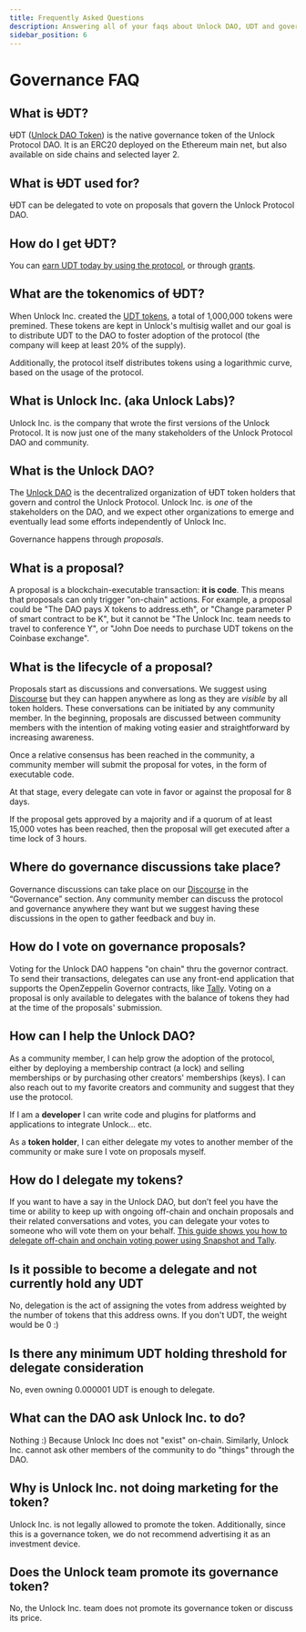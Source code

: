 ```yaml
---
title: Frequently Asked Questions
description: Answering all of your faqs about Unlock DAO, UDT and governance.
sidebar_position: 6
---
```


# Governance FAQ

## What is ɄDT?

ɄDT ([Unlock DAO Token](./unlock-dao-tokens.mdx)) is the native governance token of the Unlock Protocol DAO. It is an ERC20 deployed on the Ethereum main net, but also available on side chains and selected layer 2.

## What is ɄDT used for?

ɄDT can be delegated to vote on proposals that govern the Unlock Protocol DAO.

## How do I get ɄDT?

You can [earn UDT today by using the protocol](/governance/unlock-dao-tokens), or through [grants](/governance/grants-bounties).

## What are the tokenomics of ɄDT?

When Unlock Inc. created the [UDT tokens](/governance/unlock-dao-tokens), a total of 1,000,000 tokens were premined. These tokens are kept in Unlock's multisig wallet and our goal is to distribute UDT to the DAO to foster adoption of the protocol (the company will keep at least 20% of the supply).

Additionally, the protocol itself distributes tokens using a logarithmic curve, based on the usage of the protocol.

## What is Unlock Inc. (aka Unlock Labs)?

Unlock Inc. is the company that wrote the first versions of the Unlock Protocol. It is now just one of the many stakeholders of the Unlock Protocol DAO and community.

## What is the Unlock DAO?

The [Unlock DAO](./unlock-dao/) is the decentralized organization of ɄDT token holders that govern and control the Unlock Protocol. Unlock Inc. is _one_ of the stakeholders on the DAO, and we expect other organizations to emerge and eventually lead some efforts independently of Unlock Inc.

Governance happens through _proposals_.

## What is a proposal?

A proposal is a blockchain-executable transaction: **it is code**. This means that proposals can only trigger "on-chain" actions. For example, a proposal could be "The DAO pays X tokens to address.eth", or "Change parameter P of smart contract to be K", but it cannot be "The Unlock Inc. team needs to travel to conference Y", or "John Doe needs to purchase UDT tokens on the Coinbase exchange".

## What is the lifecycle of a proposal?

Proposals start as discussions and conversations. We suggest using [Discourse](https://unlock.community) but they can happen anywhere as long as they are _visible_ by all token holders. These conversations can be initiated by any community member. In the beginning, proposals are discussed between community members with the intention of making voting easier and straightforward by increasing awareness.

Once a relative consensus has been reached in the community, a community member will submit the proposal for votes, in the form of executable code.

At that stage, every delegate can vote in favor or against the proposal for 8 days.

If the proposal gets approved by a majority and if a quorum of at least 15,000 votes has been reached, then the proposal will get executed after a time lock of 3 hours.

## Where do governance discussions take place?

Governance discussions can take place on our [Discourse](https://unlock.community) in the “Governance” section. Any community member can discuss the protocol and governance anywhere they want but we suggest having these discussions in the open to gather feedback and buy in.

## How do I vote on governance proposals?

Voting for the Unlock DAO happens "on chain" thru the governor contract. To send their transactions, delegates can use any front-end application that supports the OpenZeppelin Governor contracts, like [Tally](https://www.withtally.com/governance/unlock/). Voting on a proposal is only available to delegates with the balance of tokens they had at the time of the proposals' submission.

## How can I help the Unlock DAO?

As a community member, I can help grow the adoption of the protocol, either by deploying a membership contract (a lock) and selling memberships or by purchasing other creators' memberships (keys). I can also reach out to my favorite creators and community and suggest that they use the protocol.

If I am a **developer** I can write code and plugins for platforms and applications to integrate Unlock... etc.

As a **token holder**, I can either delegate my votes to another member of the community or make sure I vote on proposals myself.

## How do I delegate my tokens?

If you want to have a say in the Unlock DAO, but don’t feel you have the time or ability to keep up with ongoing off-chain and onchain proposals and their related conversations and votes, you can delegate your votes to someone who will vote them on your behalf. [This guide shows you how to delegate off-chain and onchain voting power using Snapshot and Tally](https://unlock-protocol.com/guides/delegation/).

## Is it possible to become a delegate and not currently hold any UDT

No, delegation is the act of assigning the votes from address weighted by the number of tokens that this address owns. If you don't UDT, the weight would be 0 :)

## Is there any minimum UDT holding threshold for delegate consideration

No, even owning 0.000001 UDT is enough to delegate.

## What can the DAO ask Unlock Inc. to do?

Nothing :) Because Unlock Inc does not "exist" on-chain. Similarly, Unlock Inc. cannot ask other members of the community to do "things" through the DAO.

## Why is Unlock Inc. not doing marketing for the token?

Unlock Inc. is not legally allowed to promote the token. Additionally, since this is a governance token, we do not recommend advertising it as an investment device.

## Does the Unlock team promote its governance token?

No, the Unlock Inc. team does not promote its governance token or discuss its price.
